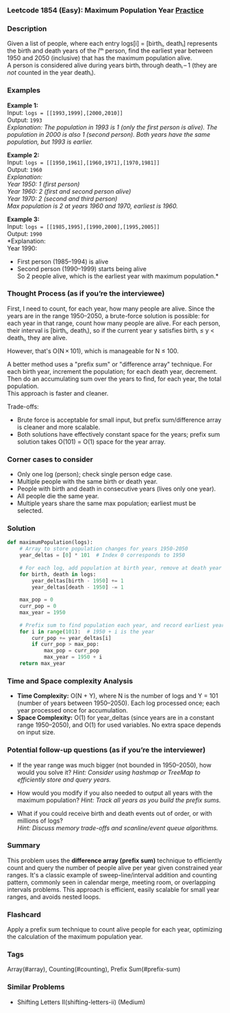 ### Leetcode 1854 (Easy): Maximum Population Year [Practice](https://leetcode.com/problems/maximum-population-year)

### Description  
Given a list of people, where each entry logs[i] = [birthᵢ, deathᵢ] represents the birth and death years of the iᵗʰ person, find the earliest year between 1950 and 2050 (inclusive) that has the maximum population alive.  
A person is considered alive during years birthᵢ through deathᵢ – 1 (they are *not* counted in the year deathᵢ).

### Examples  

**Example 1:**  
Input: `logs = [[1993,1999],[2000,2010]]`  
Output: `1993`  
*Explanation: The population in 1993 is 1 (only the first person is alive). The population in 2000 is also 1 (second person). Both years have the same population, but 1993 is earlier.*

**Example 2:**  
Input: `logs = [[1950,1961],[1960,1971],[1970,1981]]`  
Output: `1960`  
*Explanation:  
Year 1950: 1 (first person)  
Year 1960: 2 (first and second person alive)  
Year 1970: 2 (second and third person)  
Max population is 2 at years 1960 and 1970, earliest is 1960.*

**Example 3:**  
Input: `logs = [[1985,1995],[1990,2000],[1995,2005]]`  
Output: `1990`  
*Explanation:  
Year 1990:  
- First person (1985–1994) is alive  
- Second person (1990–1999) starts being alive  
So 2 people alive, which is the earliest year with maximum population.*

### Thought Process (as if you’re the interviewee)  
First, I need to count, for each year, how many people are alive. Since the years are in the range 1950–2050, a brute-force solution is possible: for each year in that range, count how many people are alive. For each person, their interval is [birthᵢ, deathᵢ), so if the current year y satisfies birthᵢ ≤ y < deathᵢ, they are alive.

However, that's O(N × 101), which is manageable for N ≤ 100.

A better method uses a "prefix sum" or "difference array" technique. For each birth year, increment the population; for each death year, decrement. Then do an accumulating sum over the years to find, for each year, the total population.  
This approach is faster and cleaner.

Trade-offs:  
- Brute force is acceptable for small input, but prefix sum/difference array is cleaner and more scalable.
- Both solutions have effectively constant space for the years; prefix sum solution takes O(101) = O(1) space for the year array.

### Corner cases to consider  
- Only one log (person); check single person edge case.
- Multiple people with the same birth or death year.
- People with birth and death in consecutive years (lives only one year).
- All people die the same year.
- Multiple years share the same max population; earliest must be selected.

### Solution

```python
def maximumPopulation(logs):
    # Array to store population changes for years 1950-2050
    year_deltas = [0] * 101  # Index 0 corresponds to 1950
    
    # For each log, add population at birth year, remove at death year
    for birth, death in logs:
        year_deltas[birth - 1950] += 1
        year_deltas[death - 1950] -= 1
    
    max_pop = 0
    curr_pop = 0
    max_year = 1950
    
    # Prefix sum to find population each year, and record earliest year if multiple have max pop
    for i in range(101):  # 1950 + i is the year
        curr_pop += year_deltas[i]
        if curr_pop > max_pop:
            max_pop = curr_pop
            max_year = 1950 + i
    return max_year
```

### Time and Space complexity Analysis  

- **Time Complexity:** O(N + Y), where N is the number of logs and Y = 101 (number of years between 1950–2050). Each log processed once; each year processed once for accumulation.
- **Space Complexity:** O(1) for year_deltas (since years are in a constant range 1950–2050), and O(1) for used variables. No extra space depends on input size.

### Potential follow-up questions (as if you’re the interviewer)  

- If the year range was much bigger (not bounded in 1950–2050), how would you solve it?
  *Hint: Consider using hashmap or TreeMap to efficiently store and query years.*

- How would you modify if you also needed to output all years with the maximum population?
  *Hint: Track all years as you build the prefix sums.*

- What if you could receive birth and death events out of order, or with millions of logs?  
  *Hint: Discuss memory trade-offs and scanline/event queue algorithms.*

### Summary
This problem uses the **difference array (prefix sum)** technique to efficiently count and query the number of people alive per year given constrained year ranges. It's a classic example of sweep-line/interval addition and counting pattern, commonly seen in calendar merge, meeting room, or overlapping intervals problems. This approach is efficient, easily scalable for small year ranges, and avoids nested loops.


### Flashcard
Apply a prefix sum technique to count alive people for each year, optimizing the calculation of the maximum population year.

### Tags
Array(#array), Counting(#counting), Prefix Sum(#prefix-sum)

### Similar Problems
- Shifting Letters II(shifting-letters-ii) (Medium)